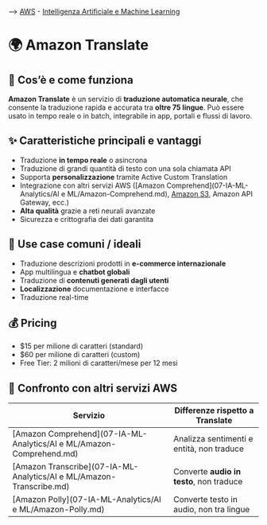 --> [AWS](/00-Intro/AWS.md)  -  [Intelligenza Artificiale e Machine Learning](/07-IA-ML-Analytics/Intelligenza-artificiale-Machine-Learning-e-Analytics.md)
# 🌍 Amazon Translate

## 📘 Cos’è e come funziona

**Amazon Translate** è un servizio di **traduzione automatica neurale**, che consente la traduzione rapida e accurata tra **oltre 75 lingue**. Può essere usato in tempo reale o in batch, integrabile in app, portali e flussi di lavoro.

## ✨ Caratteristiche principali e vantaggi

- Traduzione **in tempo reale** o asincrona
- Traduzione di grandi quantità di testo con una sola chiamata API
- Supporta **personalizzazione** tramite Active Custom Translation
- Integrazione con altri servizi AWS ([Amazon Comprehend](07-IA-ML-Analytics/AI e ML/Amazon-Comprehend.md), [Amazon S3](/02-Storage-services/Amazon-S3.md), Amazon API Gateway, ecc.)
- **Alta qualità** grazie a reti neurali avanzate
- Sicurezza e crittografia dei dati garantita

## 🚀 Use case comuni / ideali

- Traduzione descrizioni prodotti in **e-commerce internazionale**
- App multilingua e **chatbot globali**
- Traduzione di **contenuti generati dagli utenti**
- **Localizzazione** documentazione e interfacce
- Traduzione real-time

## 💰 Pricing

- $15 per milione di caratteri (standard)
- $60 per milione di caratteri (custom)
- Free Tier: 2 milioni di caratteri/mese per 12 mesi

## 🔄 Confronto con altri servizi AWS

| Servizio            | Differenze rispetto a Translate                 |
|---------------------|--------------------------------------------------|
| [Amazon Comprehend](07-IA-ML-Analytics/AI e ML/Amazon-Comprehend.md)          | Analizza sentimenti e entità, non traduce       |
| [Amazon Transcribe](07-IA-ML-Analytics/AI e ML/Amazon-Transcribe.md)          | Converte **audio in testo**, non traduce        |
| [Amazon Polly](07-IA-ML-Analytics/AI e ML/Amazon-Polly.md)                     | Converte testo in audio, non tra lingue         |
